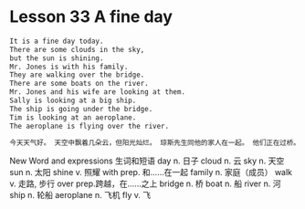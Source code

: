 # Lesson 33 A fine day

```markdown
It is a fine day today.
There are some clouds in the sky,
but the sun is shining.
Mr. Jones is with his family.
They are walking over the bridge.
There are some boats on the river.
Mr. Jones and his wife are looking at them.
Sally is looking at a big ship.
The ship is going under the bridge.
Tim is looking at an aeroplane.
The aeroplane is flying over the river.

今天天气好。 天空中飘着几朵云，但阳光灿烂。 琼斯先生同他的家人在一起。 他们正在过桥。 河上有几艘船。 琼斯先生和他的妻子正在看这些船。 莎莉正在观看一艘大船。 那船正从桥下驶过。 蒂姆正望着一架飞机。 飞机正从河上飞过。

```

New Word and expressions 生词和短语
day
n. 日子
cloud
n. 云
sky
n. 天空
sun
n. 太阳
shine
v. 照耀
with
prep. 和……在一起
family
n. 家庭（成员）
walk
v. 走路, 步行
over
prep.跨越，在……之上
bridge
n. 桥
boat
n. 船
river
n. 河
ship
n. 轮船
aeroplane
n. 飞机
fly
v. 飞